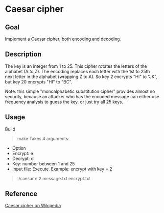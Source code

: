 # Caesar cipher

## Goal
Implement a Caesar cipher, both encoding and decoding.

## Description
The key is an integer from 1 to 25. This cipher rotates the letters of the alphabet (A to Z).
The encoding replaces each letter with the 1st to 25th next letter in the alphabet (wrapping Z to A).
So key 2 encrypts "HI" to "JK", but key 20 encrypts "HI" to "BC".

Note: this simple "monoalphabetic substitution cipher" provides almost no security, because an attacker who has the encoded message can either use frequency analysis to guess the key, or just try all 25 keys.

## Usage
Build
>make
Takes 4 arguments:
 * Option
  * Encrypt: e
  * Decrypt: d
 * Key: number between 1 and 25
 * Input file:
Execute. Example: encrypt with key = 2
>./caesar e 2 message.txt encrypt.txt

## Reference
[Caesar cipher on Wikipedia](https://en.wikipedia.org/wiki/Caesar_cipher)
